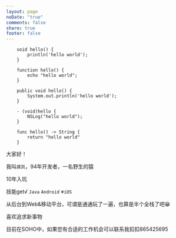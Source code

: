 ```yaml
---
layout: page
noDate: "true"
comments: false
share: true
footer: false
---
```

```
	void hello() {
		println('hello world');
	}
	
	function hello() {
		echo "hello world"; 
	}
	
	public void hello() {
		System.out.println('hello world');	
	}
	
	- (void)hello {
		NSLog("hello world");
	}

	func hello() -> String {
		return "hello world"
	}
```

大家好！

我叫`龚凯`，94年开发者，一名野生的猿

10年入坑

技能get√  `Java`  `Android`  `💗iOS`

从后台到Web&移动平台，可谓是通通玩了一遍，也算是半个全栈了吧😁

喜欢追求新事物

目前在SOHO中，如果您有合适的工作机会可以联系我扣扣865425695





